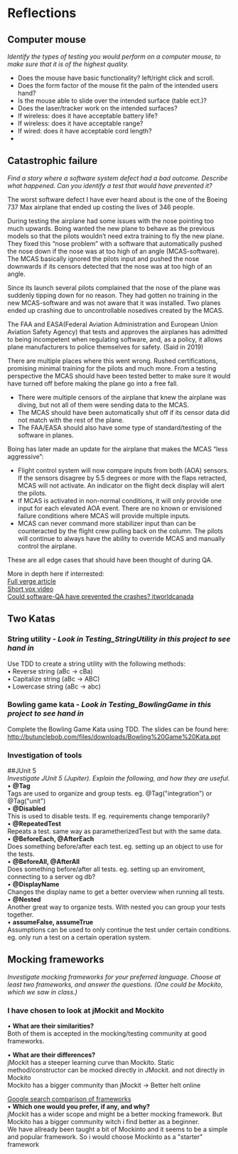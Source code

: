 # Reflections  

## Computer mouse
*Identify the types of testing you would perform on a computer mouse, to
make sure that it is of the highest quality.*

- Does the mouse have basic functionality? left/right click and scroll. 
- Does the form factor of the mouse fit the palm of the intended users hand?
- Is the mouse able to slide over the intended surface (table ect.)?
- Does the laser/tracker work on the intended surfaces?
- If wireless: does it have acceptable battery life?
- If wireless: does it have acceptable range?
- If wired: does it have acceptable cord length?
- 

## Catastrophic failure
*Find a story where a software system defect had a bad outcome. Describe
what happened. Can you identify a test that would have prevented it?*
  
The worst software defect I have ever heard about is the one of the Boeing 737 Max airplane that ended up costing the lives of 346 people.   
  
During testing the airplane had some issues with the nose pointing too much upwards. Boing wanted the new plane to behave as the previous models so that the pilots wouldn’t need extra training to fly the new plane. They fixed this “nose problem” with a software that automatically pushed the nose down if the nose was at too high of an angle (MCAS-software).
The MCAS basically ignored the pilots input and pushed the nose downwards if its censors detected that the nose was at too high of an angle.   
  
Since its launch several pilots complained that the nose of the plane was suddenly tipping down for no reason. They had gotten no training in the new MCAS-software and was not aware that it was installed. Two planes ended up crashing due to uncontrollable nosedives created by the MCAS.  

The FAA and EASA(Federal Aviation Administration and European Union Aviation Safety Agency) that tests and approves the airplanes has admitted to being incompetent when regulating software, and, as a policy, it allows plane manufacturers to police themselves for safety. (Said in 2019)

There are multiple places where this went wrong. Rushed certifications, promising minimal training for the pilots and much more. 
From a testing perspective the MCAS should have been tested better to make sure it would have turned off before making the plane go into a free fall. 
-	There were multiple censors of the airplane that knew the airplane was diving, but not all of them were sending data to the MCAS.
-	The MCAS should have been automatically shut off if its censor data did not match with the rest of the plane.  
-   The FAA/EASA should also have some type of standard/testing of the software in planes. 

Boing has later made an update for the airplane that makes the MCAS “less aggressive”:
- Flight control system will now compare inputs from both (AOA) sensors. If the sensors disagree by 5.5 degrees or more with the flaps retracted, MCAS will not activate. An indicator on the flight deck display will alert the pilots.  
- If MCAS is activated in non-normal conditions, it will only provide one input for each elevated AOA event. There are no known or envisioned failure conditions where MCAS will provide multiple inputs.  
- MCAS can never command more stabilizer input than can be counteracted by the flight crew pulling back on the column. The pilots will continue to always have the ability to override MCAS and manually control the airplane.  
  
These are all edge cases that should have been thought of during QA. 

More in depth here if interrested:    
[Full verge article](https://www.theverge.com/2019/5/2/18518176/boeing-737-max-crash-problems-human-error-mcas-faa)  
[Short vox video](https://www.youtube.com/watch?v=H2tuKiiznsY)  
[Could software-QA have prevented the crashes? itworldcanada](https://www.itworldcanada.com/article/could-software-quality-assurance-processes-have-prevented-the-boeing-737-max-crash/417713)  


## Two Katas  

### String utility - *Look in Testing_StringUtility in this project to see hand in* 
Use TDD to create a string utility with the following methods:  
• Reverse string (aBc -> cBa)  
• Capitalize string (aBc -> ABC)  
• Lowercase string (aBc -> abc)  
  

  
### Bowling game kata - *Look in Testing_BowlingGame in this project to see hand in* 
Complete the Bowling Game Kata using TDD. The slides can be found here:  
http://butunclebob.com/files/downloads/Bowling%20Game%20Kata.ppt  


### Investigation of tools  
##JUnit 5  
*Investigate JUnit 5 (Jupiter). Explain the following, and how they are useful.*  
• **@Tag**  
Tags are used to organize and group tests. eg. @Tag("integration") or @Tag("unit")  
• **@Disabled**  
This is used to disable tests. If eg. requirements change temporarily?  
• **@RepeatedTest**  
Repeats a test. same way as parametherizedTest but with the same data.  
• **@BeforeEach, @AfterEach**  
Does something before/after each test. eg. setting up an object to use for the tests.  
• **@BeforeAll, @AfterAll**  
Does something before/after all tests. eg. setting up an enviroment, connecting to a server og db?  
• **@DisplayName**  
Changes the display name to get a better overview when running all tests.  
• **@Nested**  
Another great way to organize tests. With nested you can group your tests together.   
• **assumeFalse, assumeTrue**  
Assumptions can be used to only continue the test under certain conditions. eg. only run a test on a certain operation system.  

## Mocking frameworks  
*Investigate mocking frameworks for your preferred language. Choose at least
two frameworks, and answer the questions. (One could be Mockito, which
we saw in class.)*  

### I have chosen to look at jMockit and Mockito

• **What are their similarities?**  
Both of them is accepted in the mocking/testing community at good frameworks.  

• **What are their differences?**  
jMockit has a steeper learning curve than Mockito. 
Static method/constructor can be mocked directly in JMockit. and not directly in Mockito  
Mockito has a bigger community than jMockit -> Better helt online  
  
[Google search comparison of frameworks](https://trends.google.com/trends/explore?q=mockito,jmockit,easymock,PowerMock)  
• **Which one would you prefer, if any, and why?**  
jMockit has a wider scope and might be a better mocking framework. But Mockito has a bigger community witch i find better as a beginner.  
We have allready been taught a bit of Mockinto and it seems to be a simple and popular framework. So i would choose Mockinto as a "starter" framework     


